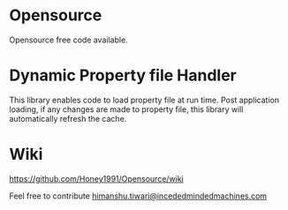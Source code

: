 # Opensource
Opensource free code available.

# Dynamic Property file Handler
This library enables code to load property file at run time. 
Post application loading, if any changes are made to property file, this library will automatically refresh the cache.

# Wiki
https://github.com/Honey1991/Opensource/wiki

Feel free to contribute 
himanshu.tiwari@incededmindedmachines.com

